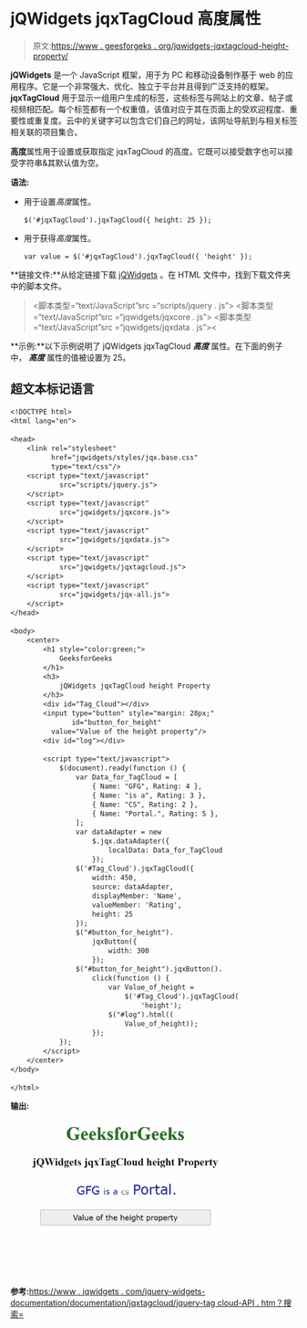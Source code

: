 # jQWidgets jqxTagCloud 高度属性

> 原文:[https://www . geesforgeks . org/jqwidgets-jqxtagcloud-height-property/](https://www.geeksforgeeks.org/jqwidgets-jqxtagcloud-height-property/)

**jQWidgets** 是一个 JavaScript 框架，用于为 PC 和移动设备制作基于 web 的应用程序。它是一个非常强大、优化、独立于平台并且得到广泛支持的框架。 **jqxTagCloud** 用于显示一组用户生成的标签，这些标签与网站上的文章、帖子或视频相匹配。每个标签都有一个权重值，该值对应于其在页面上的受欢迎程度、重要性或重复度。云中的关键字可以包含它们自己的网址，该网址导航到与相关标签相关联的项目集合。

**高度**属性用于设置或获取指定 jqxTagCloud 的高度。它既可以接受数字也可以接受字符串&其默认值为空。

**语法:**

*   用于设置*高度*属性。

    ```
    $('#jqxTagCloud').jqxTagCloud({ height: 25 });
    ```

*   用于获得*高度*属性。

    ```
    var value = $('#jqxTagCloud').jqxTagCloud({ 'height' });
    ```

**链接文件:**从给定链接下载 [jQWidgets](https://www.jqwidgets.com/download/) 。在 HTML 文件中，找到下载文件夹中的脚本文件。

> <link rel="”stylesheet”" href="”jqwidgets/styles/jqx.base.css”" type="”text/css”">
> <脚本类型=“text/JavaScript”src =“scripts/jquery . js”></脚本>
> <脚本类型=“text/JavaScript”src =“jqwidgets/jqxcore . js”></脚本>
> <脚本类型=“text/JavaScript”src =“jqwidgets/jqxdata . js”><

**示例:**以下示例说明了 jQWidgets jqxTagCloud ***高度*** 属性。在下面的例子中， ***高度*** 属性的值被设置为 25。

## 超文本标记语言

```
<!DOCTYPE html>
<html lang="en">

<head>
    <link rel="stylesheet" 
          href="jqwidgets/styles/jqx.base.css"
          type="text/css"/>
    <script type="text/javascript" 
            src="scripts/jquery.js">
    </script>
    <script type="text/javascript" 
            src="jqwidgets/jqxcore.js">
    </script>
    <script type="text/javascript" 
            src="jqwidgets/jqxdata.js">
    </script>
    <script type="text/javascript" 
            src="jqwidgets/jqxtagcloud.js">
    </script>
    <script type="text/javascript" 
            src="jqwidgets/jqx-all.js">
    </script>
</head>

<body>
    <center>
        <h1 style="color:green;">
            GeeksforGeeks
        </h1>
        <h3>
            jQWidgets jqxTagCloud height Property
        </h3>
        <div id="Tag_Cloud"></div>
        <input type="button" style="margin: 28px;" 
               id="button_for_height"
          value="Value of the height property"/>
        <div id="log"></div>

        <script type="text/javascript">
            $(document).ready(function () {
                var Data_for_TagCloud = [
                    { Name: "GFG", Rating: 4 },
                    { Name: "is a", Rating: 3 },
                    { Name: "CS", Rating: 2 },
                    { Name: "Portal.", Rating: 5 },
                ];
                var dataAdapter = new
                    $.jqx.dataAdapter({
                        localData: Data_for_TagCloud
                    });
                $('#Tag_Cloud').jqxTagCloud({
                    width: 450,
                    source: dataAdapter,
                    displayMember: 'Name',
                    valueMember: 'Rating',
                    height: 25
                });
                $("#button_for_height").
                    jqxButton({
                        width: 300
                    });
                $("#button_for_height").jqxButton().
                    click(function () {
                        var Value_of_height =
                            $('#Tag_Cloud').jqxTagCloud(
                                'height');
                        $("#log").html((
                            Value_of_height));
                    });
            });
        </script>
    </center>
</body>

</html>
```

**输出:**

![](img/2d387e8dcc88a78fe5b8388834d6a02e.png)

**参考:**[https://www . jqwidgets . com/jquery-widgets-documentation/documentation/jqxtagcloud/jquery-tag cloud-API . htm？搜索=](https://www.jqwidgets.com/jquery-widgets-documentation/documentation/jqxtagcloud/jquery-tagcloud-api.htm?search=)